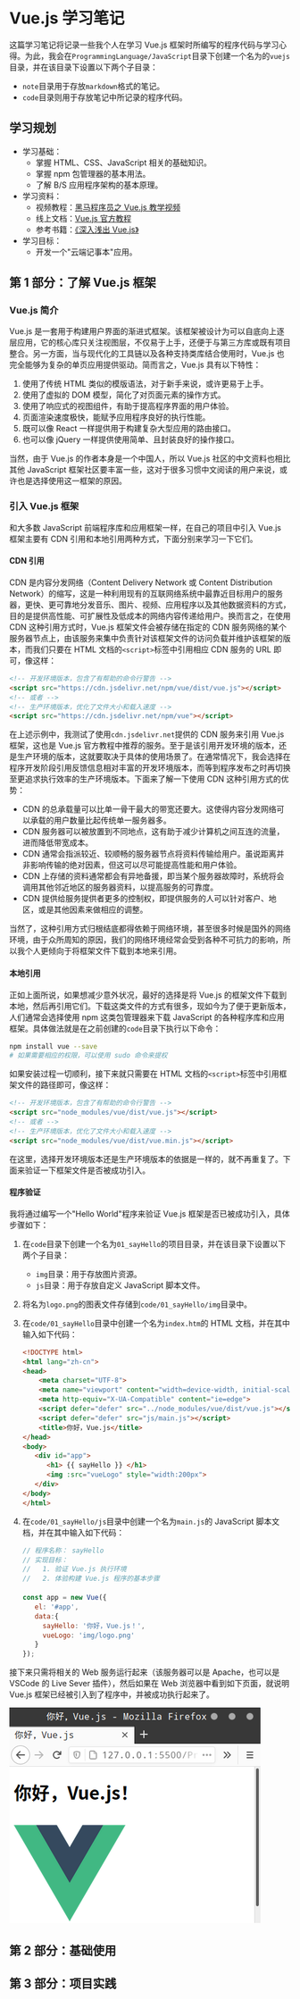 # Vue.js 学习笔记

这篇学习笔记将记录一些我个人在学习 Vue.js 框架时所编写的程序代码与学习心得。为此，我会在`ProgrammingLanguage/JavaScript`目录下创建一个名为的`vuejs`目录，并在该目录下设置以下两个子目录：

- `note`目录用于存放`markdown`格式的笔记。
- `code`目录则用于存放笔记中所记录的程序代码。

## 学习规划

- 学习基础：
  - 掌握 HTML、CSS、JavaScript 相关的基础知识。
  - 掌握 npm 包管理器的基本用法。
  - 了解 B/S 应用程序架构的基本原理。
- 学习资料：
  - 视频教程：[黑马程序员之 Vue.js 教学视频](https://www.bilibili.com/video/BV12J411m7MG?p=1)
  - 线上文档：[Vue.js 官方教程](https://cn.vuejs.org/v2/guide/)
  - 参考书籍：[《深入浅出 Vue.js》](https://book.douban.com/subject/32581281/)
- 学习目标：
  - 开发一个"云端记事本"应用。

## 第 1 部分：了解 Vue.js 框架

### Vue.js 简介

Vue.js 是一套用于构建用户界面的渐进式框架。该框架被设计为可以自底向上逐层应用，它的核心库只关注视图层，不仅易于上手，还便于与第三方库或既有项目整合。另一方面，当与现代化的工具链以及各种支持类库结合使用时，Vue.js 也完全能够为复杂的单页应用提供驱动。简而言之，Vue.js 具有以下特性：

1. 使用了传统 HTML 类似的模版语法，对于新手来说，或许更易于上手。
2. 使用了虚拟的 DOM 模型，简化了对页面元素的操作方式。
3. 使用了响应式的视图组件，有助于提高程序界面的用户体验。
4. 页面渲染速度极快，能赋予应用程序良好的执行性能。
5. 既可以像 React 一样提供用于构建复杂大型应用的路由接口。
6. 也可以像 jQuery 一样提供使用简单、且封装良好的操作接口。

当然，由于 Vue.js 的作者本身是一个中国人，所以 Vue.js 社区的中文资料也相比其他 JavaScript 框架社区要丰富一些，这对于很多习惯中文阅读的用户来说，或许也是选择使用这一框架的原因。

### 引入 Vue.js 框架

和大多数 JavaScript 前端程序库和应用框架一样，在自己的项目中引入 Vue.js 框架主要有 CDN 引用和本地引用两种方式，下面分别来学习一下它们。

#### CDN 引用

CDN 是内容分发网络（Content Delivery Network 或 Content Distribution Network）的缩写，这是一种利用现有的互联网络系统中最靠近目标用户的服务器，更快、更可靠地分发音乐、图片、视频、应用程序以及其他数据资料的方式，目的是提供高性能、可扩展性及低成本的网络内容传递给用户。换而言之，在使用 CDN 这种引用方式时，Vue.js 框架文件会被存储在指定的 CDN 服务网络的某个服务器节点上，由该服务来集中负责针对该框架文件的访问负载并维护该框架的版本，而我们只要在 HTML 文档的`<script>`标签中引用相应 CDN 服务的 URL 即可，像这样：

```HTML
<!-- 开发环境版本，包含了有帮助的命令行警告 -->
<script src="https://cdn.jsdelivr.net/npm/vue/dist/vue.js"></script>
<!-- 或者 -->
<!-- 生产环境版本，优化了文件大小和载入速度 -->
<script src="https://cdn.jsdelivr.net/npm/vue"></script>
```

在上述示例中，我测试了使用`cdn.jsdelivr.net`提供的 CDN 服务来引用 Vue.js 框架，这也是 Vue.js 官方教程中推荐的服务。至于是该引用开发环境的版本，还是生产环境的版本，这就要取决于具体的使用场景了。在通常情况下，我会选择在程序开发阶段引用反馈信息相对丰富的开发环境版本，而等到程序发布之时再切换至更追求执行效率的生产环境版本。下面来了解一下使用 CDN 这种引用方式的优势：

- CDN 的总承载量可以比单一骨干最大的带宽还要大。这使得内容分发网络可以承载的用户数量比起传统单一服务器多。
- CDN 服务器可以被放置到不同地点，这有助于减少计算机之间互连的流量，进而降低带宽成本。
- CDN 通常会指派较近、较顺畅的服务器节点将资料传输给用户。虽说距离并非影响传输的绝对因素，但这可以尽可能提高性能和用户体验。
- CDN 上存储的资料通常都会有异地备援，即当某个服务器故障时，系统将会调用其他邻近地区的服务器资料，以提高服务的可靠度。
- CDN 提供给服务提供者更多的控制权，即提供服务的人可以针对客户、地区，或是其他因素来做相应的调整。

当然了，这种引用方式归根结底都得依赖于网络环境，甚至很多时候是国外的网络环境，由于众所周知的原因，我们的网络环境经常会受到各种不可抗力的影响，所以我个人更倾向于将框架文件下载到本地来引用。

#### 本地引用

正如上面所说，如果想减少意外状况，最好的选择是将 Vue.js 的框架文件下载到本地，然后再引用它们。下载这类文件的方式有很多，现如今为了便于更新版本，人们通常会选择使用 npm 这类包管理器来下载 JavaScript 的各种程序库和应用框架。具体做法就是在之前创建的`code`目录下执行以下命令：

```bash
npm install vue --save
# 如果需要相应的权限，可以使用 sudo 命令来提权
```

如果安装过程一切顺利，接下来就只需要在 HTML 文档的`<script>`标签中引用框架文件的路径即可，像这样：

```HTML
<!-- 开发环境版本，包含了有帮助的命令行警告 -->
<script src="node_modules/vue/dist/vue.js"></script>
<!-- 或者 -->
<!-- 生产环境版本，优化了文件大小和载入速度 -->
<script src="node_modules/vue/dist/vue.min.js"></script>
```

在这里，选择开发环境版本还是生产环境版本的依据是一样的，就不再重复了。下面来验证一下框架文件是否被成功引入。

#### 程序验证

我将通过编写一个"Hello World"程序来验证 Vue.js 框架是否已被成功引入，具体步骤如下：

1. 在`code`目录下创建一个名为`01_sayHello`的项目目录，并在该目录下设置以下两个子目录：
   - `img`目录：用于存放图片资源。
   - `js`目录：用于存放自定义 JavaScript 脚本文件。

2. 将名为`logo.png`的图表文件存储到`code/01_sayHello/img`目录中。

3. 在`code/01_sayHello`目录中创建一个名为`index.htm`的 HTML 文档，并在其中输入如下代码：

   ```HTML
   <!DOCTYPE html>
   <html lang="zh-cn">
   <head>
       <meta charset="UTF-8">
       <meta name="viewport" content="width=device-width, initial-scale=1.0">
       <meta http-equiv="X-UA-Compatible" content="ie=edge">
       <script defer="defer" src="../node_modules/vue/dist/vue.js"></script>
       <script defer="defer" src="js/main.js"></script>
       <title>你好，Vue.js</title>
   </head>
   <body>
      <div id="app">
         <h1> {{ sayHello }} </h1>
         <img :src="vueLogo" style="width:200px">
      </div>
   </body>
   </html>
   ```

4. 在`code/01_sayHello/js`目录中创建一个名为`main.js`的 JavaScript 脚本文档，并在其中输入如下代码：

   ```JavaScript
   // 程序名称： sayHello
   // 实现目标：
   //   1. 验证 Vue.js 执行环境
   //   2. 体验构建 Vue.js 程序的基本步骤

   const app = new Vue({
      el: '#app',
      data:{
        sayHello: '你好，Vue.js！',
        vueLogo: 'img/logo.png'
      }
   });
   ```

接下来只需将相关的 Web 服务运行起来（该服务器可以是 Apache，也可以是 VSCode 的 Live Sever 插件），然后如果在 Web 浏览器中看到如下页面，就说明 Vue.js 框架已经被引入到了程序中，并被成功执行起来了。

   ![Hello_World](img/hello_vue.png)

## 第 2 部分：基础使用

## 第 3 部分：项目实践
